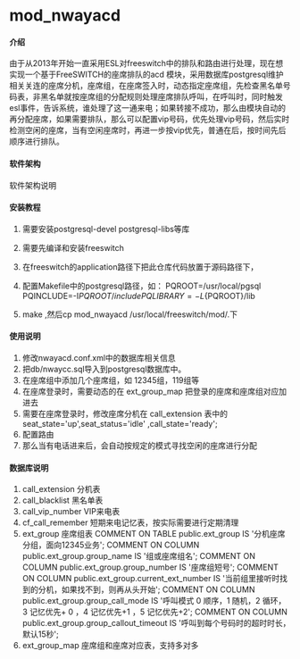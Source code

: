 # mod_nwayacd

#### 介绍
由于从2013年开始一直采用ESL对freeswitch中的排队和路由进行处理，现在想实现一个基于FreeSWITCH的座席排队的acd 模块，采用数据库postgresql维护相关关连的座席分机，座席组，在座席签入时，动态指定座席组，先检查黑名单号码表，非黑名单就按座席组的分配规则处理座席排队呼叫，在呼叫时，同时触发esl事件，告诉系统，谁处理了这一通来电；如果转接不成功，那么由模块自动的再分配座席，如果需要排队，那么可以配置vip号码，优先处理vip号码，然后实时检测空闲的座席，当有空闲座席时，再进一步按vip优先，普通在后，按时间先后顺序进行排队。

#### 软件架构
软件架构说明


#### 安装教程

1.  需要安装postgresql-devel postgresql-libs等库
2.  需要先编译和安装freeswitch
3.  在freeswitch的application路径下把此仓库代码放置于源码路径下，
4.  配置Makefile中的postgresql路径，如：
PQROOT=/usr/local/pgsql
PQINCLUDE=-I${PQROOT}/include
PQLIBRARY=-L${PQROOT}/lib 

5.  make ,然后cp mod_nwayacd /usr/local/freeswitch/mod/.下

#### 使用说明

1.  修改nwayacd.conf.xml中的数据库相关信息
2.  把db/nwaycc.sql导入到postgresql数据库中。
3.  在座席组中添加几个座席组，如 12345组，119组等
4.  在座席登录时，需要动态的在 ext_group_map 把登录的座席和座席组对应加进去
5.  需要在座席登录时，修改座席分机在 call_extension 表中的seat_state='up',seat_status='idle' ,call_state='ready';
6.  配置路由 <action appliction="nwayacd" data="12345"/>
7.  那么当有电话进来后，会自动按规定的模式寻找空闲的座席进行分配



#### 数据库说明

1.  call_extension    分机表
2.  call_blacklist    黑名单表
3.  call_vip_number   VIP来电表
4.  cf_call_remember  短期来电记忆表，按实际需要进行定期清理
5.  ext_group         座席组表
    COMMENT ON TABLE public.ext_group
        IS '分机座席分组，面向12345业务';
    COMMENT ON COLUMN public.ext_group.group_name IS '组或座席组名';
    COMMENT ON COLUMN public.ext_group.group_number IS '座席组短号';
    COMMENT ON COLUMN public.ext_group.current_ext_number IS '当前组里接听时找到的分机，如果找不到，则再从头开始';
    COMMENT ON COLUMN public.ext_group.group_call_mode IS '呼叫模式 0 顺序，1 随机，2 循环，3 记忆优先+ 0 ，4 记忆优先+1 ，5 记忆优先+2';
    COMMENT ON COLUMN public.ext_group.group_callout_timeout IS '呼叫到每个号码时的超时时长，默认15秒';
6.  ext_group_map     座席组和座席对应表，支持多对多


 
